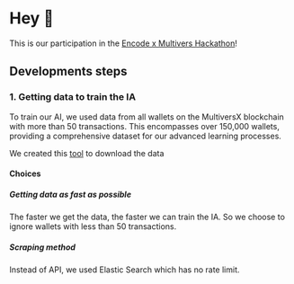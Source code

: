 # Hey 👋

This is our participation in the [Encode x Multivers Hackathon](https://www.encode.club/multiversx-hackathon)!

## Developments steps

### 1. Getting data to train the IA
To train our AI, we used data from all wallets on the MultiversX blockchain with more than 50 transactions. 
This encompasses over 150,000 wallets, providing a comprehensive dataset for our advanced learning processes.

We created this [tool](https://github.com/MVX-TKYC/tools/blob/main/wallets_data_scrapper/README.md) to download the data

#### Choices

##### Getting data as fast as possible
The faster we get the data, the faster we can train the IA.
So we choose to ignore wallets with less than 50 transactions.

##### Scraping method
Instead of API, we used Elastic Search which has no rate limit.
